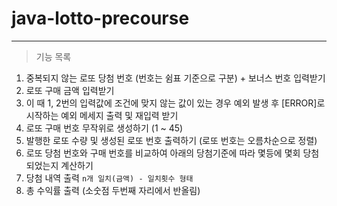 # java-lotto-precourse

---

> 기능 목록
1. 중복되지 않는 로또 당첨 번호 (번호는 쉼표 기준으로 구분) + 보너스 번호 입력받기
2. 로또 구매 금액 입력받기
3. 이 때 1, 2번의 입력값에 조건에 맞지 않는 값이 있는 경우 예외 발생 후 [ERROR]로 시작하는 예외 메세지 출력 및 재입력 받기
4. 로또 구매 번호 무작위로 생성하기 (1 ~ 45)
5. 발행한 로또 수량 및 생성된 로또 번호 출력하기 (로또 번호는 오름차순으로 정렬)
6. 로또 당첨 번호와 구매 번호를 비교하여 아래의 당첨기준에 따라 몇등에 몇회 당첨되었는지 계산하기
7. 당첨 내역 출력 `n개 일치(금액) - 일치횟수 형태`
8. 총 수익률 출력 (소숫점 두번째 자리에서 반올림)